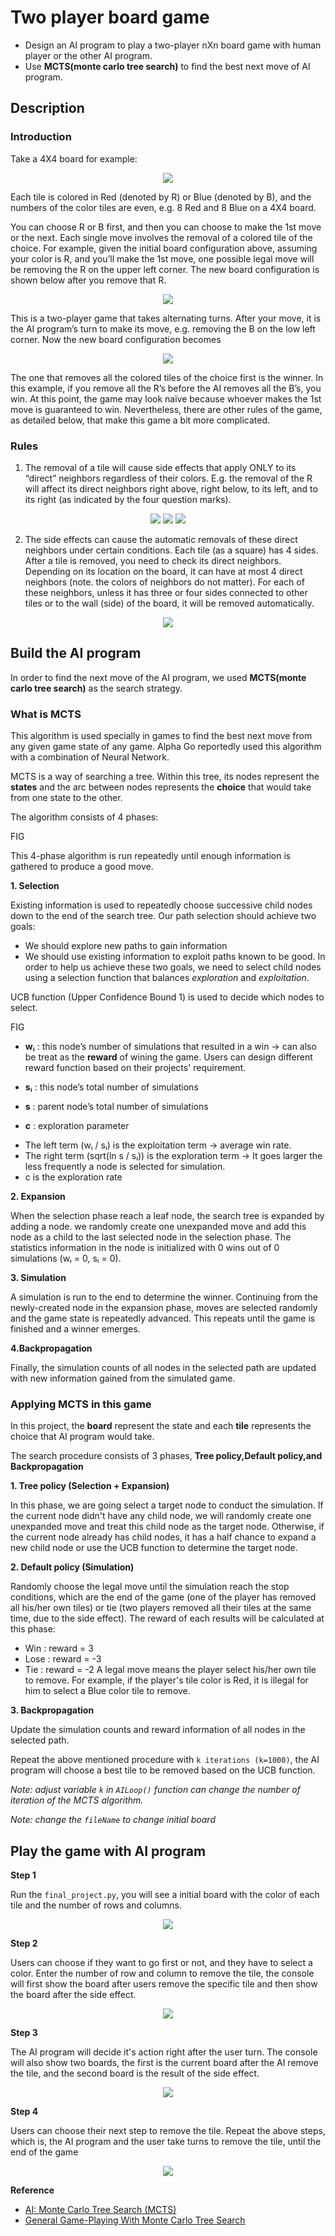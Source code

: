 # Two player board game
* Design an AI program to play a two-player nXn board game with human player or the other AI program.
* Use **MCTS(monte carlo tree search)** to find the best next move of AI program.

## Description
### Introduction
Take a 4X4 board for example:

<p align="center">
  <img src="./img/fig1.PNG">
</p>

Each tile is colored in Red (denoted by R) or Blue (denoted by B), and the numbers of the color tiles are even, e.g. 8 Red and 8 Blue on a 4X4 board.

You can choose R or B first, and then you can choose to make the 1st move or the next.
Each single move involves the removal of a colored tile of the choice. For example, given the initial board configuration above, assuming your color is R, and you’ll make the 1st 
move, one possible legal move will be removing the R on the upper left corner. The new board configuration is shown below after you remove that R.

<p align="center">
  <img src="./img/fig2.PNG">
</p>

This is a two-player game that takes alternating turns. After your move, it is the AI program’s turn to make its move, e.g. removing the B on the low left corner. Now the new board 
configuration becomes

<p align="center">
  <img src="./img/fig3.PNG">
</p>

The one that removes all the colored tiles of the choice first is the winner. In this example, if you remove all the R’s before the AI removes all the B’s, you win.
At this point, the game may look naïve because whoever makes the 1st move is guaranteed to win. Nevertheless, there are other rules of the game, as detailed below, that make this 
game a bit more complicated.

### Rules
1. The removal of a tile will cause side effects that apply ONLY to its “direct” neighbors regardless of their colors.
E.g. the removal of the R will affect its direct neighbors right above, right below, to its left, and to its right (as indicated by the four question marks).

<p align="center">
  <img src="./img/fig4.PNG">
  <img src="./img/fig5.PNG">
  <img src="./img/fig6.PNG">
</p>


2. The side effects can cause the automatic removals of these direct neighbors under certain conditions. 
Each tile (as a square) has 4 sides. After a tile is removed, you need to check its direct neighbors. Depending on its location on the board, it can have at most 
4 direct neighbors (note. the colors of neighbors do not matter). For each of these neighbors, unless it has three or four sides connected to other tiles or to the 
wall (side) of the board, it will be removed automatically.

<p align="center">
  <img src="./img/fig7.PNG">
</p>

## Build the AI program
In order to find the next move of the AI program, we used **MCTS(monte carlo tree search)** as the search strategy.

### What is MCTS
This algorithm is used specially in games to find the best next move from any given game state of any game. Alpha Go reportedly used this algorithm with a combination of Neural Network. 

MCTS is a way of searching a tree. Within this tree, its nodes represent the **states** and the arc between nodes represents the **choice** that would take from one state to the other. 

The algorithm consists of 4 phases:

FIG

This 4-phase algorithm is run repeatedly until enough information is gathered to produce a good move.

**1. Selection**

Existing information is used to repeatedly choose successive child nodes down to the end of the search tree. Our path selection should achieve two goals: 
* We should explore new paths to gain information
* We should use existing information to exploit paths known to be good. 
In order to help us achieve these two goals, we need to select child nodes using a selection function that balances *exploration* and *exploitation*.

UCB function (Upper Confidence Bound 1) is used to decide which nodes to select.

FIG

- **wᵢ** : this node’s number of simulations that resulted in a win -> can also be treat as the **reward** of wining the game. Users can design different reward function based on their projects' requirement.

- **sᵢ** : this node’s total number of simulations
- **s**  : parent node’s total number of simulations
- **c**  : exploration parameter

* The left term (wᵢ / sᵢ) is the exploitation term -> average win rate.
* The right term (sqrt(ln s / sᵢ)) is the exploration term -> It goes larger the less frequently a node is selected for simulation.
* c is the exploration rate

**2. Expansion**

When the selection phase reach a leaf node, the search tree is expanded by adding a node. we randomly create one unexpanded move and add this node as a child to the last selected node in the selection phase. The statistics information in the node is initialized with 0 wins out of 0 simulations (wᵢ = 0, sᵢ = 0).

**3. Simulation**

A simulation is run to the end to determine the winner. Continuing from the newly-created node in the expansion phase, moves are selected randomly and the game state is repeatedly advanced. This repeats until the game is finished and a winner emerges.


**4.Backpropagation**

Finally, the simulation counts of all nodes in the selected path are updated with new information gained from the simulated game.


### Applying MCTS in this game
In this project, the **board** represent the state and each **tile** represents the choice that AI program would take.


The search procedure consists of 3 phases, **Tree policy,Default policy,and Backpropagation**

**1. Tree policy (Selection + Expansion)**

In this phase, we are going select a target node to conduct the simulation. If the current node didn't have any child node, we will randomly create one unexpanded move and treat this child node as the target node. Otherwise, if the current node already has child nodes, it has a half chance to expand a new child node or use the UCB function to determine the target node.

**2. Default policy (Simulation)**

Randomly choose the legal move until the simulation reach the stop conditions, which are the end of the game (one of the player has removed all his/her own tiles) or tie (two players removed all their tiles at the same time, due to the side effect). The reward of each results will be calculated at this phase:
* Win : reward = 3
* Lose : reward = -3
* Tie : reward = -2
A legal move means the player select his/her own tile to remove. For example, if the player's tile color is Red, it is illegal for him to select a Blue color tile to remove.

**3. Backpropagation** 

Update the simulation counts and reward information of all nodes in the selected path.


Repeat the above mentioned procedure with `k iterations (k=1000)`, the AI program will choose a best tile to be removed based on the UCB function.  

*Note: adjust variable `k` in `AILoop()` function can change the number of iteration of the MCTS algorithm.*

*Note: change the `fileName` to change initial board*

## Play the game with AI program
**Step 1**

Run the `final_project.py`, you will see a initial board with the color of each tile and the number of rows and columns.

<p align="center">
  <img src="./img/fig8.PNG">
</p>

**Step 2**

Users can choose if they want to go first or not, and they have to select a color.
Enter the number of row and column to remove the tile, the console will first show the board after users remove the specific tile and then show the board after the side effect.

<p align="center">
  <img src="./img/fig9.PNG">
</p>

**Step 3**

The AI program will decide it's action right after the user turn. The console will also show two boards, the first is the current board after the AI remove the tile, and the second board is the result of the side effect.

<p align="center">
  <img src="./img/fig10.PNG">
</p>

**Step 4**

Users can choose their next step to remove the tile. Repeat the above steps, which is, the AI program and the user take turns to remove the tile, until the end of the game

<p align="center">
  <img src="./img/fig11.PNG">
</p>

**Reference**

* [AI: Monte Carlo Tree Search (MCTS)](https://medium.com/@pedrohbtp/ai-monte-carlo-tree-search-mcts-49607046b204) 
* [General Game-Playing With Monte Carlo Tree Search](https://medium.com/@quasimik/monte-carlo-tree-search-applied-to-letterpress-34f41c86e238)
